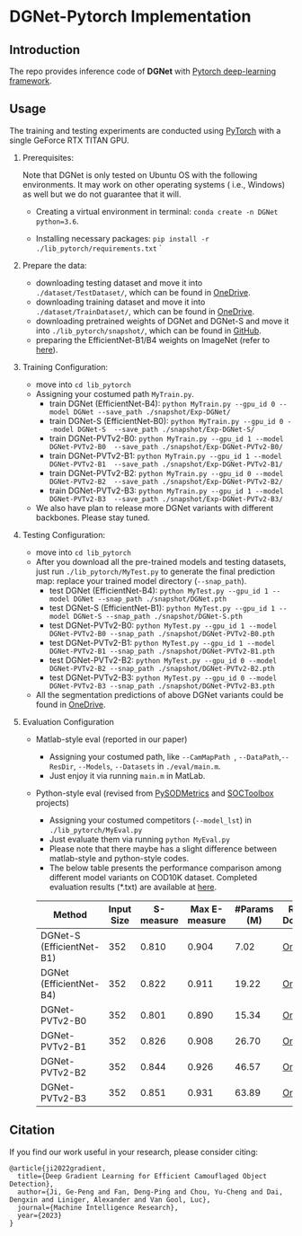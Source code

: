 # DGNet-Pytorch Implementation

## Introduction

The repo provides inference code of **DGNet** with [Pytorch deep-learning framework](https://github.com/pytorch/pytorch).

## Usage

The training and testing experiments are conducted using [PyTorch](https://github.com/pytorch/pytorch) with a single GeForce RTX TITAN GPU.

1. Prerequisites:

   Note that DGNet is only tested on Ubuntu OS with the following environments. It may work on other operating systems (
   i.e., Windows) as well but we do not guarantee that it will.

    + Creating a virtual environment in terminal: `conda create -n DGNet python=3.6`.

    + Installing necessary packages: `pip install -r ./lib_pytorch/requirements.txt`
      `

2. Prepare the data:

    + downloading testing dataset and move it into `./dataset/TestDataset/`, which can be found in [OneDrive](https://anu365-my.sharepoint.com/:u:/g/personal/u7248002_anu_edu_au/EXcBqW3Ses5HlYFeTAPlmiwBtPwXisbr53uIDGoM4h0UOg?e=d5tK9C).
    + downloading training dataset and move it into `./dataset/TrainDataset/`, which can be found in [OneDrive](https://anu365-my.sharepoint.com/:u:/g/personal/u7248002_anu_edu_au/EUgtKNJSBYpElpgQzrIZLDEBmu9Stp5UL3P5HHkrHGXIyQ?e=5OgCok).
    + downloading pretrained weights of DGNet and DGNet-S and move it into `./lib_pytorch/snapshot/`, which can be found in [GitHub](https://github.com/GewelsJI/DGNet/releases/tag/Checkpoints).
    + preparing the EfficientNet-B1/B4 weights on ImageNet (refer to [here](https://github.com/GewelsJI/DGNet/blob/00e4d2b54667eb71f734f60d46fffe47fbf2725e/lib/utils.py#L556)).

3. Training Configuration:
    + move into `cd lib_pytorch`
    + Assigning your costumed path `MyTrain.py`.
        + train DGNet (EfficientNet-B4): `python MyTrain.py --gpu_id 0 --model DGNet --save_path ./snapshot/Exp-DGNet/`
        + train DGNet-S (EfficientNet-B0): `python MyTrain.py --gpu_id 0 --model DGNet-S  --save_path ./snapshot/Exp-DGNet-S/`
        + train DGNet-PVTv2-B0: `python MyTrain.py --gpu_id 1 --model DGNet-PVTv2-B0  --save_path ./snapshot/Exp-DGNet-PVTv2-B0/`
        + train DGNet-PVTv2-B1: `python MyTrain.py --gpu_id 1 --model DGNet-PVTv2-B1  --save_path ./snapshot/Exp-DGNet-PVTv2-B1/`
        + train DGNet-PVTv2-B2: `python MyTrain.py --gpu_id 0 --model DGNet-PVTv2-B2  --save_path ./snapshot/Exp-DGNet-PVTv2-B2/`
        + train DGNet-PVTv2-B3: `python MyTrain.py --gpu_id 1 --model DGNet-PVTv2-B3  --save_path ./snapshot/Exp-DGNet-PVTv2-B3/`
    + We also have plan to release more DGNet variants with different backbones. Please stay tuned.

4. Testing Configuration:
    + move into `cd lib_pytorch`
    + After you download all the pre-trained models and testing datasets, just run `./lib_pytorch/MyTest.py` to generate the final
      prediction map: replace your trained model directory (`--snap_path`).
        + test DGNet (EfficientNet-B4): `python MyTest.py --gpu_id 1 --model DGNet --snap_path ./snapshot/DGNet.pth`
        + test DGNet-S (EfficientNet-B1): `python MyTest.py --gpu_id 1 --model DGNet-S --snap_path ./snapshot/DGNet-S.pth`
        + test DGNet-PVTv2-B0: `python MyTest.py --gpu_id 1 --model DGNet-PVTv2-B0 --snap_path ./snapshot/DGNet-PVTv2-B0.pth`
        + test DGNet-PVTv2-B1: `python MyTest.py --gpu_id 1 --model DGNet-PVTv2-B1 --snap_path ./snapshot/DGNet-PVTv2-B1.pth`
        + test DGNet-PVTv2-B2: `python MyTest.py --gpu_id 0 --model DGNet-PVTv2-B2 --snap_path ./snapshot/DGNet-PVTv2-B2.pth`
        + test DGNet-PVTv2-B3: `python MyTest.py --gpu_id 0 --model DGNet-PVTv2-B3 --snap_path ./snapshot/DGNet-PVTv2-B3.pth`
    + All the segmentation predictions of above DGNet variants could be found in [OneDrive](https://anu365-my.sharepoint.com/:u:/g/personal/u7248002_anu_edu_au/EQvv58EvpqlDuKJkEBN7iG4BQ3dPfqI8Y7S4VcKZgFybkA?e=e0Gg9u).

5. Evaluation Configuration
    + Matlab-style eval (reported in our paper)
        + Assigning your costumed path, like `--CamMapPath `, `--DataPath`,`--ResDir`, `--Models`, `--Datasets` in `./eval/main.m`.
        + Just enjoy it via running `main.m` in MatLab.
    + Python-style eval (revised from [PySODMetrics](https://github.com/lartpang/PySODMetrics) and [SOCToolbox](https://github.com/mczhuge/SOCToolbox) projects)
        + Assigning your costumed competitors (`--model_lst`) in `./lib_pytorch/MyEval.py`
        + Just evaluate them via running  `python MyEval.py`
        + Please note that there maybe has a slight difference between matlab-style and python-style codes.
        + The below table presents the performance comparison among different model variants on COD10K dataset. Completed evaluation results (*.txt) are available at [here](https://github.com/GewelsJI/DGNet/tree/main/lib_pytorch/eval_txt/20221103_DGNet_benchmark).

      | Method         | Input Size | S-measure | Max E-measure | #Params (M) | Results Download | Checkpoint Download |
      |---|---|---|---|---|---|---|
      | DGNet-S (EfficientNet-B1)        |  352 |   0.810   |     0.904     |     7.02    | [OneDrive](https://anu365-my.sharepoint.com/:u:/g/personal/u7248002_anu_edu_au/EXR_QM80Vb1Pj_5ugsIL6WkBXz3vo-TxjHJC6TjQrR90tA?e=DHvvbD) | [OneDrive-32M](https://anu365-my.sharepoint.com/:u:/g/personal/u7248002_anu_edu_au/EXE9C4h9pGxLtp780AjTSisBaQxn-GxWjy-QQB0aIBHymw?e=qKy4Vc) |
      | DGNet (EfficientNet-B4)         |  352 |   0.822   |     0.911     |    19.22    | [OneDrive](https://anu365-my.sharepoint.com/:u:/g/personal/u7248002_anu_edu_au/Edrep8XOwWRDtkkKj2fbb5sBXjb23rzfrYQjJI1qEJ3f8g?e=TrTmAg) | [OneDrive-80M](https://anu365-my.sharepoint.com/:u:/g/personal/u7248002_anu_edu_au/EVnWHGYgZkFDmvs91lxWXk0Bjs_Tk7XoUUqspRniXttPCQ?e=YxcEbu) |
      | DGNet-PVTv2-B0 |  352 |   0.801   |     0.890     |    15.34    | [OneDrive](https://anu365-my.sharepoint.com/:u:/g/personal/u7248002_anu_edu_au/EbMkc3IAGMpLtAzXt2g55f8BDNdh6Aqc-Wje9qt6ze9QEA?e=iObw0e) | [OneDrive-16M](https://anu365-my.sharepoint.com/:u:/g/personal/u7248002_anu_edu_au/EU-cuapS6H1BnjWHXdIGo2MBTcxEtgMgzt4rbGCbjCAJeg?e=awbKQQ) |
      | DGNet-PVTv2-B1 |  352 |   0.826   |     0.908     |    26.70    | [OneDrive](https://anu365-my.sharepoint.com/:u:/g/personal/u7248002_anu_edu_au/EQ1yy6bSRGpJsVIoRGPxzTgBBCuLqAn8FCylNJ5Ag7QQ2A?e=jEsA4h) | [OneDrive-60M](https://anu365-my.sharepoint.com/:u:/g/personal/u7248002_anu_edu_au/ETsWYJGo1fVMhoke77cYsMEBdo99XjsRh47XNBh1EGkUlA?e=sPKn1E) |
      | DGNet-PVTv2-B2 |  352 |   0.844   |     0.926     |    46.57    | [OneDrive](https://anu365-my.sharepoint.com/:u:/g/personal/u7248002_anu_edu_au/Eaa9a_BAAFBJq2nmnTjRhb4BVaepqQZq_3nQ7CAzG1xP4g?e=uc4K0c) | [OneDrive-104M](https://anu365-my.sharepoint.com/:u:/g/personal/u7248002_anu_edu_au/EXg3LmvRzsRGu-aw13R_jUQBeDRcgFDfiqXd0GZo4dadSg?e=EnMknP) |
      | DGNet-PVTv2-B3 |  352 |   0.851   |     0.931     |    63.89    | [OneDrive](https://anu365-my.sharepoint.com/:u:/g/personal/u7248002_anu_edu_au/EW59ONfH3lxPhbC2ioyvRFEBb9_eK8K43D5yU-YFl4luog?e=dhYLVD) | [OneDrive-180M](https://anu365-my.sharepoint.com/:u:/g/personal/u7248002_anu_edu_au/EQAYvlkg-q1EoZF-XyxxWLUBm0oV4Of7Vu7gaklMUnhvGQ?e=4JFHVx) |



## Citation

If you find our work useful in your research, please consider citing:
    
    
    @article{ji2022gradient,
      title={Deep Gradient Learning for Efficient Camouflaged Object Detection},
      author={Ji, Ge-Peng and Fan, Deng-Ping and Chou, Yu-Cheng and Dai, Dengxin and Liniger, Alexander and Van Gool, Luc},
      journal={Machine Intelligence Research},
      year={2023}
    } 
